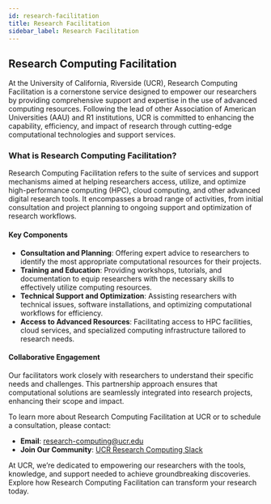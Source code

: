 ```yaml
---
id: research-facilitation
title: Research Facilitation
sidebar_label: Research Facilitation
---
```


## Research Computing Facilitation

At the University of California, Riverside (UCR), Research Computing Facilitation is a cornerstone service designed to empower our researchers by providing comprehensive support and expertise in the use of advanced computing resources. Following the lead of other Association of American Universities (AAU) and R1 institutions, UCR is committed to enhancing the capability, efficiency, and impact of research through cutting-edge computational technologies and support services.

### What is Research Computing Facilitation?

Research Computing Facilitation refers to the suite of services and support mechanisms aimed at helping researchers access, utilize, and optimize high-performance computing (HPC), cloud computing, and other advanced digital research tools. It encompasses a broad range of activities, from initial consultation and project planning to ongoing support and optimization of research workflows.

#### Key Components

- **Consultation and Planning**: Offering expert advice to researchers to identify the most appropriate computational resources for their projects.
- **Training and Education**: Providing workshops, tutorials, and documentation to equip researchers with the necessary skills to effectively utilize computing resources.
- **Technical Support and Optimization**: Assisting researchers with technical issues, software installations, and optimizing computational workflows for efficiency.
- **Access to Advanced Resources**: Facilitating access to HPC facilities, cloud services, and specialized computing infrastructure tailored to research needs.

#### Collaborative Engagement

Our facilitators work closely with researchers to understand their specific needs and challenges. This partnership approach ensures that computational solutions are seamlessly integrated into research projects, enhancing their scope and impact.

To learn more about Research Computing Facilitation at UCR or to schedule a consultation, please contact:

- **Email**: research-computing@ucr.edu
- **Join Our Community**: [UCR Research Computing Slack](https://ucr-research-compute.slack.com/)

At UCR, we’re dedicated to empowering our researchers with the tools, knowledge, and support needed to achieve groundbreaking discoveries. Explore how Research Computing Facilitation can transform your research today.
